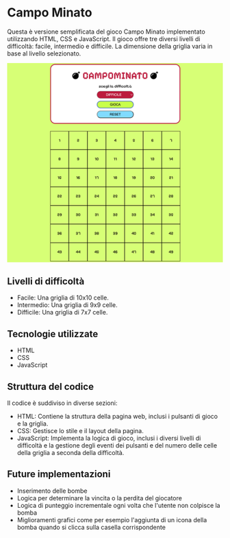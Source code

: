 # Campo Minato

Questa è versione semplificata del gioco Campo Minato implementato utilizzando HTML, CSS e JavaScript. Il gioco offre tre diversi livelli di difficoltà: facile, intermedio e difficile. La dimensione della griglia varia in base al livello selezionato.

![](img/campo-minato.png)

## Livelli di difficoltà

- Facile: Una griglia di 10x10 celle.
- Intermedio: Una griglia di 9x9 celle.
- Difficile: Una griglia di 7x7 celle.

## Tecnologie utilizzate

- HTML
- CSS
- JavaScript

## Struttura del codice

Il codice è suddiviso in diverse sezioni:

- HTML: Contiene la struttura della pagina web, inclusi i pulsanti di gioco e la griglia.
- CSS: Gestisce lo stile e il layout della pagina.
- JavaScript: Implementa la logica di gioco, inclusi i diversi livelli di difficoltà e la gestione degli eventi dei pulsanti e del numero delle celle della griglia a seconda della difficoltà.


## Future implementazioni

- Inserimento delle bombe 
- Logica per determinare la vincita o la perdita del giocatore
- Logica di punteggio incrementale ogni volta che l'utente non colpisce la bomba
- Miglioramenti grafici come per esempio l'aggiunta di un icona della bomba quando si clicca sulla casella corrispondente

